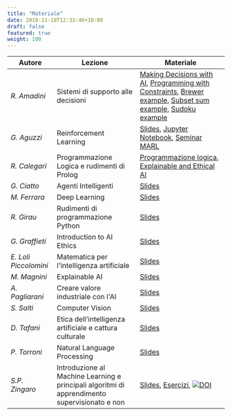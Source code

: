 ```yaml
---
title: "Materiale"
date: 2018-11-18T12:33:46+10:00
draft: false
featured: true
weight: 100
---
```



| Autore | Lezione | Materiale | 
|---|---|---|
| *R. Amadini* | Sistemi di supporto alle decisioni | [Making Decisions with AI](/amadini-constraints.pdf), [Programming with Constraints](/amadini-minizinc.pdf), [Brewer example](/amadini-brewer.mzn), [Subset sum example](/amadini-subset-sum.mzn), [Sudoku example](/amadini-sudoku.mzn) |
| *G. Aguzzi* | Reinforcement Learning | [Slides](/aguzzi.pdf), [Jupyter Notebook](https://github.com/cric96/intro-reinforcement-learning-python), [Seminar MARL](/aguzzi-intro-marl) |
| *R. Calegari* | Programmazione Logica e rudimenti di Prolog | [Programmazione logica](/calegari-prolog.pdf), [Explainable and Ethical AI](/calegari-xeai.pdf) |
| *G. Ciatto* | Agenti Intelligenti | [Slides](/ciatto.pdf) |
| *M. Ferrara* | Deep Learning | [Slides](/ferrara.pdf) |
| *R. Girau* | Rudimenti di programmazione Python | [Slides](/girau.pdf) |
| *G. Graffieti* | Introduction to AI Ethics | [Slides](/graffieti.pdf) |
| *E. Loli Piccolomini* | Matematica per l'intelligenza artificiale | [Slides](/piccolomini.pdf) |
| *M. Magnini* | Explainable AI | [Slides](/magnini.pdf) |
| *A. Pagliarani* | Creare valore industriale con l'AI | [Slides](/pagliarani.pdf) |
| *S. Salti* | Computer Vision |  [Slides](/salti.pdf) |
| *D. Tafani* | Etica dell’intelligenza artificiale e cattura culturale | [Slides](/tafani.pdf) |
| *P. Torroni* | Natural Language Processing | [Slides](/torroni.pdf) |
| *S.P. Zingaro* | Introduzione al Machine Learning e principali algoritmi di apprendimento supervisionato e non | [Slides](/zingaro.pdf), [Esercizi](https://github.com/lozingaro/asai-er-ml), [![DOI](https://zenodo.org/badge/DOI/10.5281/zenodo.8189794.svg)](https://doi.org/10.5281/zenodo.8189794) |

<!-- 
| *L. Pellegrini* -- Laboratorio di programmazione Python | 
| Mercoledì 19 Luglio | *A. Zanellati* -- Introduzione al Machine Learning e principali algoritmi di apprendimento supervisionato e non | Pausa pranzo  
| Giovedì 20 Luglio | *M. Francia* -- Data Mining | Pausa pranzo | **libero**  | 
| *A. Belli* -- Creare valore industriale con l'AI | 
| Venerdì 28 Luglio | *M. Francia* -- HACKATON | Pausa pranzo | *G. Graffieti* Etica ed AI - *D. Tafani* -- Etica dell'intelligenza artificiale e cattura culturale|  -->

